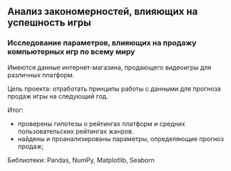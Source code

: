 ## Анализ закономерностей, влияющих на успешность игры

### Исследование параметров, влияющих на продажу компьютерных игр по всему миру
Имеются данные интернет-магазина, продающего видеоигры для различных платформ.

Цель проекта: отработать принципы работы с данными для прогноза продаж игры на следующий год.  

Итог:  
  - проверены гипотезы о рейтингах платформ и средних пользовательских рейтингах жанров.
  - найдены и проанализированы параметры, определяющие прогноз продаж;
  
Библиотеки: Pandas, NumPy, Matplotlib, Seaborn

